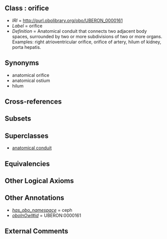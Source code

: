 
## Class : orifice

 * *IRI* = http://purl.obolibrary.org/obo/UBERON_0000161
 * *Label* = orifice
 * *Definition* = Anatomical conduit that connects two adjacent body spaces, surrounded by two or more subdivisions of two or more organs. Examples: right atrioventricular orifice, orifice of artery, hilum of kidney, porta hepatis.

## Synonyms

 * anatomical orifice
 * anatomical ostium
 * hilum

## Cross-references


## Subsets


## Superclasses

 * [anatomical conduit](../../UBERON/11/UBERON_0004111.md)

## Equivalencies


## Other Logical Axioms


## Other Annotations

 * *[has_obo_namespace](../../ce/oboInOwl#hasOBONamespace.md)* = ceph
 * *[oboInOwl#id](../../id/oboInOwl#id.md)* = UBERON:0000161

## External Comments

